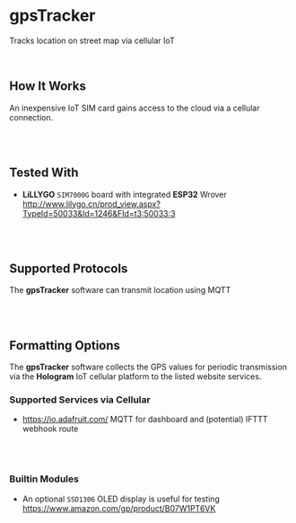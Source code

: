 # gpsTracker

 Tracks location on street map via cellular IoT


<br>

## How It Works

An inexpensive IoT SIM card gains access to the cloud via a cellular connection.

<br>
<br>

## Tested With

-   **LiLLYGO** `SIM7000G` board with 
    integrated **ESP32** Wrover
    http://www.lilygo.cn/prod_view.aspx?TypeId=50033&Id=1246&FId=t3:50033:3

<br>
<br>

## Supported Protocols

The **gpsTracker** software can transmit location using MQTT

<br>
<br>

## Formatting Options

The **gpsTracker** software collects the GPS values 
for periodic transmission via the **Hologram** IoT cellular 
platform to the listed website services.

### Supported Services via Cellular

-    https://io.adafruit.com/ MQTT for dashboard and (potential) IFTTT webhook route


<br>
<br>


### Builtin Modules

-   An optional `SSD1306` OLED display is useful for testing 
    https://www.amazon.com/gp/product/B07W1PT6VK

<br>


<!----------------------------------------------------------------------------->

[Badge License]: https://img.shields.io/badge/License-Unknown-808080.svg?style=for-the-badge

[License]: 5

